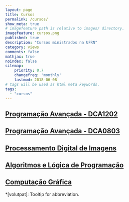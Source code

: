 ```yaml
---
layout: page
title: Cursos
permalink: /cursos/
show_meta: true
# imagefeature path is relative to images/ directory.
imagefeature: cursos.png
published: true
description: "Cursos ministrados na UFRN"
category: views
comments: false
mathjax: true
noindex: false
sitemap:
    priority: 0.7
    changefreq: 'monthly'
    lastmod: 2018-06-08
# tags will be used as html meta keywords.    
tags:
  - "cursos"
---
```


## [Programação Avançada - DCA1202](/curso/progav-dca1202/)

## [Programação Avançada - DCA0803](/curso/progav-dca0803/)

## [Processamento Digital de Imagens](/curso/pdi/)

## [Algoritmos e Lógica de Programação](/curso/algoritmos/)

## [Computação Gráfica](/curso/cg)

*[volutpat]: Tooltip for abbreviation.
